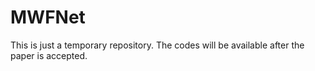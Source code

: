 # MWFNet
This is just a temporary repository. The codes will be available after the paper is accepted.
